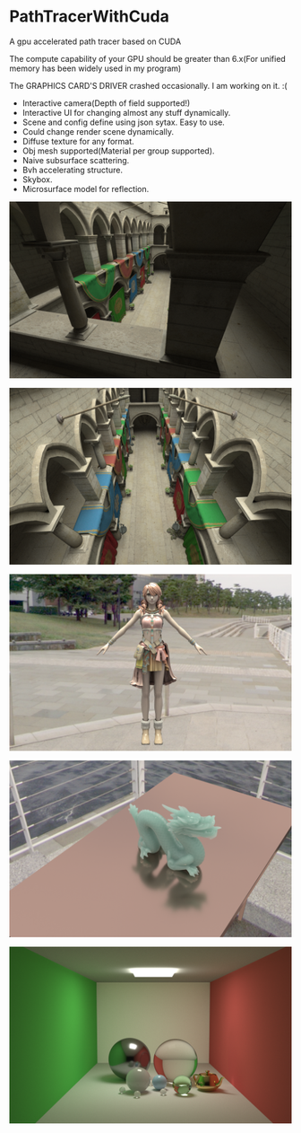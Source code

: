 # PathTracerWithCuda

A gpu accelerated path tracer based on CUDA

The compute capability of your GPU should be greater than 6.x(For unified memory has been widely used in my program)

The GRAPHICS CARD'S DRIVER crashed occasionally. I am working on it. :(

* Interactive camera(Depth of field supported!)
* Interactive UI for changing almost any stuff dynamically.
* Scene and config define using json sytax. Easy to use.
* Could change render scene dynamically.
* Diffuse texture for any format.
* Obj mesh supported(Material per group supported).
* Naive subsurface scattering.
* Bvh accelerating structure.
* Skybox.
* Microsurface model for reflection.

![](https://github.com/BlauHimmel/PathTracerWithCuda/blob/bvh-cpu/Result/sample13.png)

![](https://github.com/BlauHimmel/PathTracerWithCuda/blob/bvh-cpu/Result/sample14.png)

![](https://github.com/BlauHimmel/PathTracerWithCuda/blob/bvh-cpu/Result/sample11.png)

![](https://github.com/BlauHimmel/PathTracerWithCuda/blob/bvh-cpu/Result/sample9.png)

![](https://github.com/BlauHimmel/PathTracerWithCuda/blob/bvh-cpu/Result/sample12.png)
